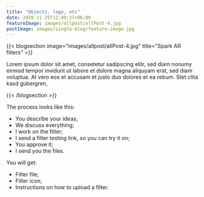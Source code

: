 ```yaml
---
title: "Objects, logo, etc"
date: 2020-11-25T12:49:27+06:00
featureImage: images/allpost/allPost-4.jpg
postImage: images/single-blog/feature-image.jpg
---
```

{{< blogsection image="images/allpost/allPost-4.jpg" title="Spark AR filters" >}}

Lorem ipsum dolor sit amet, consetetur sadipscing elitr, sed diam nonumy eirmod tempor invidunt ut labore et dolore magna aliquyam erat, sed diam voluptua. At vero eos et accusam et justo duo dolores et ea rebum. Stet clita kasd gubergren,

{{< /blogsection >}}


The process looks like this: 

- You describe your ideas;
- We discuss everything;
- I work on the filter;
- I send a filter testing link, so you can try it on;
- You approve it;
- I send you the files.


You will get:

- Filter file;
- Filter icon;
- Instructions on how to upload a filter.